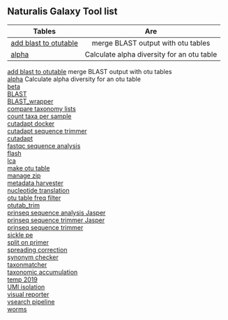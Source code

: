 ## Naturalis Galaxy Tool list

| Tables        | Are           |
| ------------- |:-------------:|
| [add blast to otutable](https://github.com/naturalis/galaxy-tool-add-blast-to-otutable) | merge BLAST output with otu tables |
| [alpha](https://github.com/naturalis/galaxy-tool-alpha) | Calculate alpha diversity for an otu table | 


[add blast to otutable](https://github.com/naturalis/galaxy-tool-add-blast-to-otutable) merge BLAST output with otu tables  
[alpha](https://github.com/naturalis/galaxy-tool-alpha) Calculate alpha diversity for an otu table  
[beta](https://github.com/naturalis/galaxy-tool-beta)  
[BLAST ](https://github.com/naturalis/galaxy-tool-BLAST)  
[BLAST_wrapper](https://github.com/naturalis/galaxy-tool-BLAST_wrapper)  
[compare taxonomy lists](https://github.com/naturalis/galaxy-tool-compare-taxonomy-lists)  
[count taxa per sample](https://github.com/naturalis/galaxy-tool-count-taxa-per-sample)  
[cutadapt docker](https://github.com/naturalis/galaxy-tool-cutadapt-docker)  
[cutadapt sequence trimmer](https://github.com/naturalis/galaxy-tool-cutadapt-sequence-trimmer)  
[cutadapt](https://github.com/naturalis/galaxy-tool-cutadapt)  
[fastqc sequence analysis](https://github.com/naturalis/galaxy-tool-fastqc-sequence-analysis)  
[flash](https://github.com/naturalis/galaxy-tool-flash)  
[lca ](https://github.com/naturalis/galaxy-tool-lca)  
[make otu table](https://github.com/naturalis/galaxy-tool-make-otu-table)  
[manage zip](https://github.com/naturalis/galaxy-tool-manage-zip)  
[metadata harvester](https://github.com/naturalis/galaxy-tool-metadata-harvester)  
[nucleotide translation](https://github.com/naturalis/galaxy-tool-nucleotide-translation)  
[otu table freq filter](https://github.com/naturalis/galaxy-tool-otu-table-freq-filter)  
[otutab_trim](https://github.com/naturalis/galaxy-tool-otutab_trim)  
[prinseq sequence analysis Jasper](https://github.com/naturalis/galaxy-tool-prinseq-sequence-analysis-Jasper)  
[prinseq sequence trimmer Jasper](https://github.com/naturalis/galaxy-tool-prinseq-sequence-trimmer-Jasper)  
[prinseq sequence trimmer](https://github.com/naturalis/galaxy-tool-prinseq-sequence-trimmer)  
[sickle pe](https://github.com/naturalis/galaxy-tool-sickle-pe)  
[split on primer ](https://github.com/naturalis/galaxy-tool-split-on-primer)  
[spreading correction](https://github.com/naturalis/galaxy-tool-spreading-correction)  
[synonym checker](https://github.com/naturalis/galaxy-tool-synonym-checker)  
[taxonmatcher](https://github.com/naturalis/galaxy-tool-taxonmatcher)  
[taxonomic accumulation](https://github.com/naturalis/galaxy-tool-taxonomic-accumulation)  
[temp 2019](https://github.com/naturalis/galaxy-tool-temp-2019)  
[UMI isolation](https://github.com/naturalis/galaxy-tool-UMI-isolation)  
[visual reporter](https://github.com/naturalis/galaxy-tool-visual-reporter)  
[vsearch pipeline](https://github.com/naturalis/galaxy-tool-vsearch-pipeline)  
[worms](https://github.com/naturalis/galaxy-tool-worms)  
